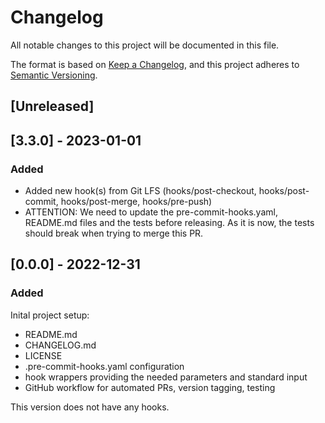 # Changelog

All notable changes to this project will be documented in this file.

The format is based on [Keep a Changelog](https://keepachangelog.com/en/1.0.0/),
and this project adheres to [Semantic Versioning](https://semver.org/spec/v2.0.0.html).

## [Unreleased]

## [3.3.0] - 2023-01-01

### Added

- Added new hook(s) from Git LFS (hooks/post-checkout, hooks/post-commit, hooks/post-merge, hooks/pre-push)
- ATTENTION: We need to update the pre-commit-hooks.yaml, README.md files and the tests before releasing.
As it is now, the tests should break when trying to merge this PR.


## [0.0.0] - 2022-12-31

### Added

Inital project setup:
- README.md
- CHANGELOG.md
- LICENSE
- .pre-commit-hooks.yaml configuration
- hook wrappers providing the needed parameters and standard input
- GitHub workflow for automated PRs, version tagging, testing

This version does not have any hooks.
